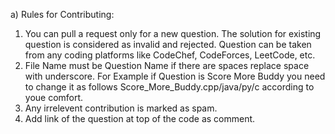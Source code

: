a) Rules for Contributing:

  1) You can pull a request only for a new question. The solution for existing question is considered as invalid and rejected. Question can be taken from any coding platforms like CodeChef, CodeForces, LeetCode, etc.
  2) File Name must be Question Name if there are spaces replace space with underscore. For Example if Question is Score More Buddy you need to change it as follows Score_More_Buddy.cpp/java/py/c according to youe comfort. 
  3) Any irrelevent contribution is marked as spam.
  4) Add link of the question at top of the code as comment.









